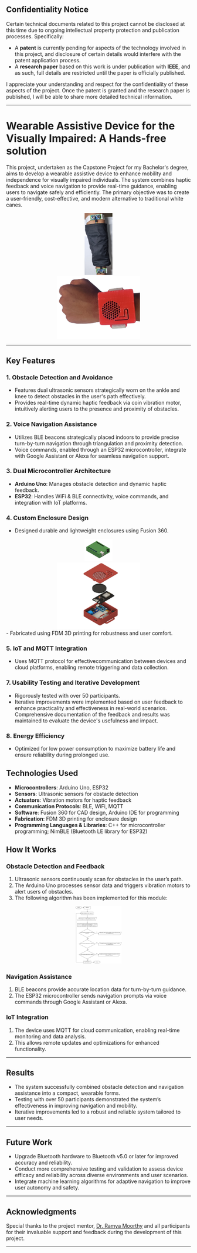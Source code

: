 ## Confidentiality Notice

Certain technical documents related to this project cannot be disclosed at this time due to ongoing intellectual property protection and publication processes. Specifically:

- A **patent** is currently pending for aspects of the technology involved in this project, and disclosure of certain details would interfere with the patent application process.
- A **research paper** based on this work is under publication with **IEEE**, and as such, full details are restricted until the paper is officially published.

I appreciate your understanding and respect for the confidentiality of these aspects of the project. Once the patent is granted and the research paper is published, I will be able to share more detailed technical information.

---

# Wearable Assistive Device for the Visually Impaired: A Hands-free solution  

This project, undertaken as the Capstone Project for my Bachelor's degree, aims to develop a wearable assistive device to enhance mobility and independence for visually impaired individuals. The system combines haptic feedback and voice navigation to provide real-time guidance, enabling users to navigate safely and efficiently. The primary objective was to create a user-friendly, cost-effective, and modern alternative to traditional white canes.  

<div style="text-align: center;">
  <img src="obstacle_avoid\assets\Phase1_WornOnPerson.jpg" alt="Obstacle avoidance module when worn on person's leg" style="width: 15%; display: inline-block; margin: 0 20%;">
  <img src="voice_navigate\assets\DeviceOnHand.png" alt="BLE Navigation module when worn on hand" style="width: 45%; display: inline-block; margin: 0 10%;">
</div>

---

## **Key Features**  

### 1. Obstacle Detection and Avoidance  
- Features dual ultrasonic sensors strategically worn on the ankle and knee to detect obstacles in the user's path effectively.
- Provides real-time dynamic haptic feedback via coin vibration motor, intuitively alerting users to the presence and proximity of obstacles.

### 2. Voice Navigation Assistance  
- Utilizes BLE beacons strategically placed indoors to provide precise turn-by-turn navigation through triangulation and proximity detection.
- Voice commands, enabled through an ESP32 microcontroller, integrate with Google Assistant or Alexa for seamless navigation support.

### 3. Dual Microcontroller Architecture  
- **Arduino Uno**: Manages obstacle detection and dynamic haptic feedback.  
- **ESP32**: Handles WiFi & BLE connectivity, voice commands, and integration with IoT platforms. 

### 4. Custom Enclosure Design  
- Designed durable and lightweight enclosures using Fusion 360.
<div style="text-align: center;">
  <img src="obstacle_avoid\cad_captures\4_ArduinoCase.png" alt="CAD design of case designed for Obstacle avoidance module" style="width: 15%; display: inline-block; margin: 0 20%;">
  <img src="voice_navigate\cad_captures\3_CaseExplodedView.png" alt="CAD design of the indoor navigation module" style="width: 45%; display: inline-block; margin: 0 10%;">
</div>
- Fabricated using FDM 3D printing for robustness and user comfort.

### 5. IoT and MQTT Integration  
- Uses MQTT protocol for effectivecommunication between devices and cloud platforms, enabling remote triggering and data collection.  

### 7. Usability Testing and Iterative Development  
- Rigorously tested with over 50 participants.  
- Iterative improvements were implemented based on user feedback to enhance practicality and effectiveness in real-world scenarios. Comprehensive documentation of the feedback and results was maintained to evaluate the device's usefulness and impact.

### 8. Energy Efficiency  
- Optimized for low power consumption to maximize battery life and ensure reliability during prolonged use.  

## **Technologies Used**  
- **Microcontrollers**: Arduino Uno, ESP32  
- **Sensors**: Ultrasonic sensors for obstacle detection  
- **Actuators**: Vibration motors for haptic feedback  
- **Communication Protocols**: BLE, WiFi, MQTT
- **Software**: Fusion 360 for CAD design, Arduino IDE for programming  
- **Fabrication**: FDM 3D printing for enclosure design  
- **Programming Languages & Libraries**: C++ for microcontroller programming; NimBLE (Bluetooth LE library for ESP32)

## **How It Works**  

### **Obstacle Detection and Feedback**  
1. Ultrasonic sensors continuously scan for obstacles in the user’s path.
2. The Arduino Uno processes sensor data and triggers vibration motors to alert users of obstacles.
3. The following algorithm has been implemented for this module:
<div style="text-align: center;">
  <img src="obstacle_avoid\avoid_algorithm.png" alt="Obstacle avoidance algorithm" style="width: 25%; display: inline-block; margin: 1 20%;">
</div>

### **Navigation Assistance**  
1. BLE beacons provide accurate location data for turn-by-turn guidance.  
2. The ESP32 microcontroller sends navigation prompts via voice commands through Google Assistant or Alexa.  

### **IoT Integration**  
1. The device uses MQTT for cloud communication, enabling real-time monitoring and data analysis.  
2. This allows remote updates and optimizations for enhanced functionality.  

---

## **Results**  
- The system successfully combined obstacle detection and navigation assistance into a compact, wearable forms.  
- Testing with over 50 participants demonstrated the system’s effectiveness in improving navigation and mobility.  
- Iterative improvements led to a robust and reliable system tailored to user needs.  

---

## **Future Work**  
- Upgrade Bluetooth hardware to Bluetooth v5.0 or later for improved accuracy and reliability.
- Conduct more comprehensive testing and validation to assess device efficacy and reliability across diverse environments and user scenarios.
- Integrate machine learning algorithms for adaptive navigation to improve user autonomy and safety.

---

## **Acknowledgments**  
Special thanks to the project mentor, [Dr. Ramya Moorthy](https://www.manipal.edu/mit/department-faculty/faculty-list/dr-ramya-s-moorthy/_jcr_content.html) and all participants for their invaluable support and feedback during the development of this project.  

---